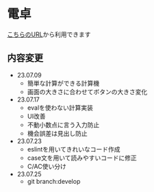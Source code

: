 # 電卓
[こちらのURL](https://yunseunghwan.github.io/AlphaPlus/calculator.html)から利用できます

## 内容変更
* 23.07.09
    * 簡単な計算ができる計算機
    * 画面の大きさに合わせてボタンの大きさ変化
* 23.07.17
    * evalを使わない計算実装
    * UI改善
    * 不動小数点に言う入力防止
    * 機会誤差は見出し防止
* 23.07.23
    * eslintを用いてきれいなコード作成
    * case文を用いて読みやすいコードに修正
    * C/AC使い分け
* 23.07.25
    * git branch:develop